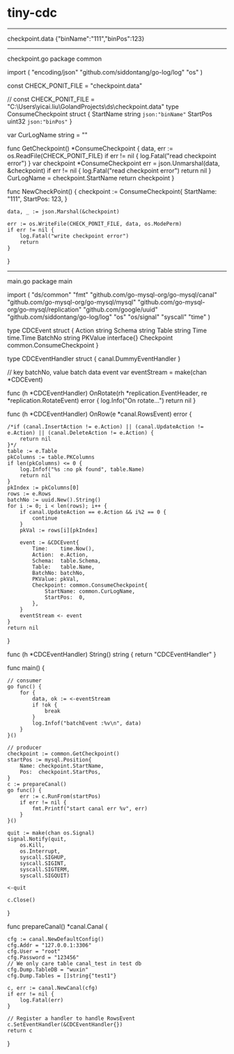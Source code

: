 # tiny-cdc
---------------------------------------
checkpoint.data
{"binName":"111","binPos":123}

---------------------------------------
checkpoint.go
package common

import (
	"encoding/json"
	"github.com/siddontang/go-log/log"
	"os"
)

const CHECK_PONIT_FILE = "checkpoint.data"

// const CHECK_PONIT_FILE = "C:\\Users\\yicai.liu\\GolandProjects\\ds\\checkpoint.data"
type ConsumeCheckpoint struct {
	StartName string `json:"binName"`
	StartPos  uint32 `json:"binPos"`
}

var CurLogName string = ""

func GetCheckpoint() *ConsumeCheckpoint {
	data, err := os.ReadFile(CHECK_PONIT_FILE)
	if err != nil {
		log.Fatal("read checkpoint error")
	}
	var checkpoint *ConsumeCheckpoint
	err = json.Unmarshal(data, &checkpoint)
	if err != nil {
		log.Fatal("read checkpoint error")
		return nil
	}
	CurLogName = checkpoint.StartName
	return checkpoint
}

func NewCheckPoint() {
	checkpoint := ConsumeCheckpoint{
		StartName: "111",
		StartPos:  123,
	}

	data, _ := json.Marshal(&checkpoint)

	err := os.WriteFile(CHECK_PONIT_FILE, data, os.ModePerm)
	if err != nil {
		log.Fatal("write checkpoint error")
		return
	}
}

---------------------------------------

main.go
package main

import (
	"ds/common"
	"fmt"
	"github.com/go-mysql-org/go-mysql/canal"
	"github.com/go-mysql-org/go-mysql/mysql"
	"github.com/go-mysql-org/go-mysql/replication"
	"github.com/google/uuid"
	"github.com/siddontang/go-log/log"
	"os"
	"os/signal"
	"syscall"
	"time"
)

type CDCEvent struct {
	Action     string
	Schema     string
	Table      string
	Time       time.Time
	BatchNo    string
	PKValue    interface{}
	Checkpoint common.ConsumeCheckpoint
}

type CDCEventHandler struct {
	canal.DummyEventHandler
}

// key batchNo, value batch data event
var eventStream = make(chan *CDCEvent)

func (h *CDCEventHandler) OnRotate(rh *replication.EventHeader, re *replication.RotateEvent) error {
	log.Info("On rotate...")
	return nil
}

func (h *CDCEventHandler) OnRow(e *canal.RowsEvent) error {

	/*if (canal.InsertAction != e.Action) || (canal.UpdateAction != e.Action) || (canal.DeleteAction != e.Action) {
		return nil
	}*/
	table := e.Table
	pkColumns := table.PKColumns
	if len(pkColumns) <= 0 {
		log.Infof("%s :no pk found", table.Name)
		return nil
	}
	pkIndex := pkColumns[0]
	rows := e.Rows
	batchNo := uuid.New().String()
	for i := 0; i < len(rows); i++ {
		if canal.UpdateAction == e.Action && i%2 == 0 {
			continue
		}
		pkVal := rows[i][pkIndex]

		event := &CDCEvent{
			Time:    time.Now(),
			Action:  e.Action,
			Schema:  table.Schema,
			Table:   table.Name,
			BatchNo: batchNo,
			PKValue: pkVal,
			Checkpoint: common.ConsumeCheckpoint{
				StartName: common.CurLogName,
				StartPos:  0,
			},
		}
		eventStream <- event
	}
	return nil
}

func (h *CDCEventHandler) String() string {
	return "CDCEventHandler"
}

func main() {

	// consumer
	go func() {
		for {
			data, ok := <-eventStream
			if !ok {
				break
			}
			log.Infof("batchEvent :%v\n", data)
		}
	}()

	// producer
	checkpoint := common.GetCheckpoint()
	startPos := mysql.Position{
		Name: checkpoint.StartName,
		Pos:  checkpoint.StartPos,
	}
	c := prepareCanal()
	go func() {
		err := c.RunFrom(startPos)
		if err != nil {
			fmt.Printf("start canal err %v", err)
		}
	}()

	quit := make(chan os.Signal)
	signal.Notify(quit,
		os.Kill,
		os.Interrupt,
		syscall.SIGHUP,
		syscall.SIGINT,
		syscall.SIGTERM,
		syscall.SIGQUIT)

	<-quit

	c.Close()
}

func prepareCanal() *canal.Canal {

	cfg := canal.NewDefaultConfig()
	cfg.Addr = "127.0.0.1:3306"
	cfg.User = "root"
	cfg.Password = "123456"
	// We only care table canal_test in test db
	cfg.Dump.TableDB = "wuxin"
	cfg.Dump.Tables = []string{"test1"}

	c, err := canal.NewCanal(cfg)
	if err != nil {
		log.Fatal(err)
	}

	// Register a handler to handle RowsEvent
	c.SetEventHandler(&CDCEventHandler{})
	return c
}
